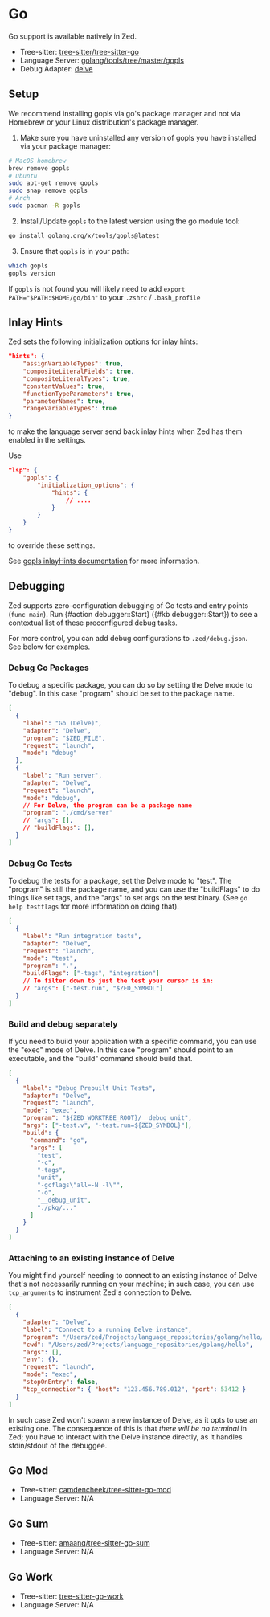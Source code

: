 # Go

Go support is available natively in Zed.

- Tree-sitter: [tree-sitter/tree-sitter-go](https://github.com/tree-sitter/tree-sitter-go)
- Language Server: [golang/tools/tree/master/gopls](https://github.com/golang/tools/tree/master/gopls)
- Debug Adapter: [delve](https://github.com/go-delve/delve)

## Setup

We recommend installing gopls via go's package manager and not via Homebrew or your Linux distribution's package manager.

1. Make sure you have uninstalled any version of gopls you have installed via your package manager:

```sh
# MacOS homebrew
brew remove gopls
# Ubuntu
sudo apt-get remove gopls
sudo snap remove gopls
# Arch
sudo pacman -R gopls
```

2. Install/Update `gopls` to the latest version using the go module tool:

```sh
go install golang.org/x/tools/gopls@latest
```

3. Ensure that `gopls` is in your path:

```sh
which gopls
gopls version
```

If `gopls` is not found you will likely need to add `export PATH="$PATH:$HOME/go/bin"` to your `.zshrc` / `.bash_profile`

## Inlay Hints

Zed sets the following initialization options for inlay hints:

```json [settings]
"hints": {
    "assignVariableTypes": true,
    "compositeLiteralFields": true,
    "compositeLiteralTypes": true,
    "constantValues": true,
    "functionTypeParameters": true,
    "parameterNames": true,
    "rangeVariableTypes": true
}
```

to make the language server send back inlay hints when Zed has them enabled in the settings.

Use

```json [settings]
"lsp": {
    "gopls": {
        "initialization_options": {
            "hints": {
                // ....
            }
        }
    }
}
```

to override these settings.

See [gopls inlayHints documentation](https://github.com/golang/tools/blob/master/gopls/doc/inlayHints.md) for more information.

## Debugging

Zed supports zero-configuration debugging of Go tests and entry points (`func main`). Run {#action debugger::Start} ({#kb debugger::Start}) to see a contextual list of these preconfigured debug tasks.

For more control, you can add debug configurations to `.zed/debug.json`. See below for examples.

### Debug Go Packages

To debug a specific package, you can do so by setting the Delve mode to "debug". In this case "program" should be set to the package name.

```json [debug]
[
  {
    "label": "Go (Delve)",
    "adapter": "Delve",
    "program": "$ZED_FILE",
    "request": "launch",
    "mode": "debug"
  },
  {
    "label": "Run server",
    "adapter": "Delve",
    "request": "launch",
    "mode": "debug",
    // For Delve, the program can be a package name
    "program": "./cmd/server"
    // "args": [],
    // "buildFlags": [],
  }
]
```

### Debug Go Tests

To debug the tests for a package, set the Delve mode to "test".
The "program" is still the package name, and you can use the "buildFlags" to do things like set tags, and the "args" to set args on the test binary. (See `go help testflags` for more information on doing that).

```json [debug]
[
  {
    "label": "Run integration tests",
    "adapter": "Delve",
    "request": "launch",
    "mode": "test",
    "program": ".",
    "buildFlags": ["-tags", "integration"]
    // To filter down to just the test your cursor is in:
    // "args": ["-test.run", "$ZED_SYMBOL"]
  }
]
```

### Build and debug separately

If you need to build your application with a specific command, you can use the "exec" mode of Delve. In this case "program" should point to an executable,
and the "build" command should build that.

```json [debug]
[
  {
    "label": "Debug Prebuilt Unit Tests",
    "adapter": "Delve",
    "request": "launch",
    "mode": "exec",
    "program": "${ZED_WORKTREE_ROOT}/__debug_unit",
    "args": ["-test.v", "-test.run=${ZED_SYMBOL}"],
    "build": {
      "command": "go",
      "args": [
        "test",
        "-c",
        "-tags",
        "unit",
        "-gcflags\"all=-N -l\"",
        "-o",
        "__debug_unit",
        "./pkg/..."
      ]
    }
  }
]
```

### Attaching to an existing instance of Delve

You might find yourself needing to connect to an existing instance of Delve that's not necessarily running on your machine; in such case, you can use `tcp_arguments` to instrument Zed's connection to Delve.

```json [debug]
[
  {
    "adapter": "Delve",
    "label": "Connect to a running Delve instance",
    "program": "/Users/zed/Projects/language_repositories/golang/hello/hello",
    "cwd": "/Users/zed/Projects/language_repositories/golang/hello",
    "args": [],
    "env": {},
    "request": "launch",
    "mode": "exec",
    "stopOnEntry": false,
    "tcp_connection": { "host": "123.456.789.012", "port": 53412 }
  }
]
```

In such case Zed won't spawn a new instance of Delve, as it opts to use an existing one. The consequence of this is that _there will be no terminal_ in Zed; you have to interact with the Delve instance directly, as it handles stdin/stdout of the debuggee.

## Go Mod

- Tree-sitter: [camdencheek/tree-sitter-go-mod](https://github.com/camdencheek/tree-sitter-go-mod)
- Language Server: N/A

## Go Sum

- Tree-sitter: [amaanq/tree-sitter-go-sum](https://github.com/amaanq/tree-sitter-go-sum)
- Language Server: N/A

## Go Work

- Tree-sitter:
  [tree-sitter-go-work](https://github.com/d1y/tree-sitter-go-work)
- Language Server: N/A
